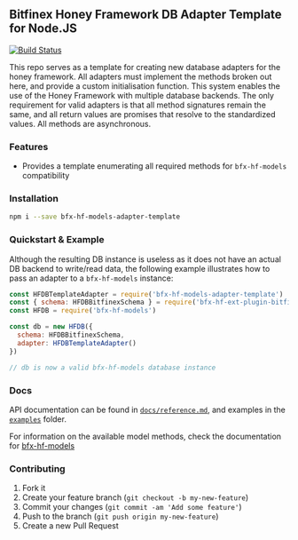 ## Bitfinex Honey Framework DB Adapter Template for Node.JS

[![Build Status](https://travis-ci.org/bitfinexcom/bfx-hf-models-adapter-template.svg?branch=master)](https://travis-ci.org/bitfinexcom/bfx-hf-models-adapter-template)

This repo serves as a template for creating new database adapters for the honey
framework. All adapters must implement the methods broken out here, and provide
a custom initialisation function. This system enables the use of the Honey
Framework with multiple database backends. The only requirement for valid
adapters is that all method signatures remain the same, and all return values
are promises that resolve to the standardized values. All methods are
asynchronous.

### Features

* Provides a template enumerating all required methods for `bfx-hf-models` compatibility

### Installation

```bash
npm i --save bfx-hf-models-adapter-template
```

### Quickstart & Example

Although the resulting DB instance is useless as it does not have an actual DB
backend to write/read data, the following example illustrates how to pass an
adapter to a `bfx-hf-models` instance:

```js
const HFDBTemplateAdapter = require('bfx-hf-models-adapter-template')
const { schema: HFDBBitfinexSchema } = require('bfx-hf-ext-plugin-bitfinex')
const HFDB = require('bfx-hf-models')

const db = new HFDB({
  schema: HFDBBitfinexSchema,
  adapter: HFDBTemplateAdapter()
})

// db is now a valid bfx-hf-models database instance
```

### Docs

API documentation can be found in [`docs/reference.md`](docs/reference.md), and
examples in the [`examples`](examples) folder.

For information on the available model methods, check the documentation for
[bfx-hf-models](https://github.com/bitfinexcom/bfx-hf-models/tree/master/docs)

### Contributing

1. Fork it
2. Create your feature branch (`git checkout -b my-new-feature`)
3. Commit your changes (`git commit -am 'Add some feature'`)
4. Push to the branch (`git push origin my-new-feature`)
5. Create a new Pull Request
